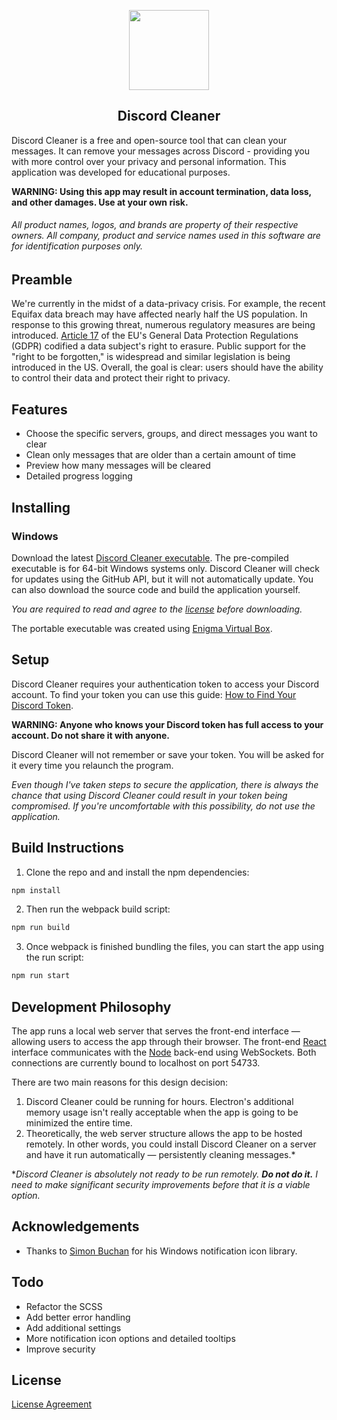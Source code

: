 
<p align="center">
  <img width="128" height="128" src="https://user-images.githubusercontent.com/46288829/59956401-19ab3c80-945e-11e9-965c-3dd65fd0d91f.png">
</p>
<h2 align="center">Discord Cleaner</h2>

Discord Cleaner is a free and open-source tool that can clean your messages. It can remove your messages across Discord - providing you with more control over your privacy and personal information. This application was developed for educational purposes.

**WARNING: Using this app may result in account termination, data loss, and other damages. Use at your own risk.**

###### *All product names, logos, and brands are property of their respective owners. All company, product and service names used in this software are for identification purposes only.*

## Preamble

We're currently in the midst of a data-privacy crisis. For example, the recent Equifax data breach may have affected nearly half the US population. In response to this growing threat, numerous regulatory measures are being introduced. [Article 17](http://www.privacy-regulation.eu/en/article-17-right-to-erasure-%27right-to-be-forgotten%27-GDPR.htm) of the EU's General Data Protection Regulations (GDPR) codified a data subject's right to erasure. Public support for the "right to be forgotten," is widespread and similar legislation is being introduced in the US. Overall, the goal is clear: users should have the ability to control their data and protect their right to privacy.

## Features

- Choose the specific servers, groups, and direct messages you want to clear
- Clean only messages that are older than a certain amount of time
- Preview how many messages will be cleared
- Detailed progress logging

## Installing

### Windows

Download the latest [Discord Cleaner executable](https://github.com/mcuppi/discord-cleaner/releases/latest). The pre-compiled executable is for 64-bit Windows systems only. Discord Cleaner will check for updates using the GitHub API, but it will not automatically update. You can also download the source code and build the application yourself.

*You are required to read and agree to the [license](https://github.com/mcuppi/discord-cleaner/blob/master/LICENSE.md) before downloading.*

The portable executable was created using [Enigma Virtual Box](https://enigmaprotector.com/en/aboutvb.html).

## Setup

Discord Cleaner requires your authentication token to access your Discord account. To find your token you can use this guide: [How to Find Your Discord Token](https://discordhelp.net/discord-token).

**WARNING: Anyone who knows your Discord token has full access to your account. Do not share it with anyone.**

Discord Cleaner will not remember or save your token. You will be asked for it every time you relaunch the program.

*Even though I've taken steps to secure the application, there is always the chance that using Discord Cleaner could result in your token being compromised. If you're uncomfortable with this possibility, do not use the application.*

## Build Instructions

1. Clone the repo and and install the npm dependencies:

```sh
npm install
```

2. Then run the webpack build script:

```sh
npm run build
```

3. Once webpack is finished bundling the files, you can start the app using the run script:

```sh
npm run start
```

## Development Philosophy
  
The app runs a local web server that serves the front-end interface — allowing users to access the app through their browser. The front-end [React](https://github.com/facebook/react) interface communicates with the [Node](https://github.com/nodejs/node) back-end using WebSockets. Both connections are currently bound to localhost on port 54733.

There are two main reasons for this design decision:
1. Discord Cleaner could be running for hours. Electron's additional memory usage isn't really acceptable when the app is going to be minimized the entire time.
2. Theoretically, the web server structure allows the app to be hosted remotely. In other words, you could install Discord Cleaner on a server and have it run automatically — persistently cleaning messages.*

**Discord Cleaner is absolutely not ready to be run remotely. **Do not do it.** I need to make significant security improvements before that it is a viable option.*

## Acknowledgements

- Thanks to [Simon Buchan](https://github.com/simonbuchan/node-not-the-systray) for his Windows notification icon library.

## Todo

- Refactor the SCSS
- Add better error handling
- Add additional settings
- More notification icon options and detailed tooltips
- Improve security

## License

[License Agreement](https://github.com/mcuppi/discord-cleaner/blob/master/LICENSE.md)

